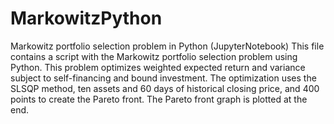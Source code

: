# MarkowitzPython
Markowitz portfolio selection problem in Python (JupyterNotebook)
This file contains a script with the Markowitz portfolio selection problem using Python.
This problem optimizes weighted expected return and variance subject to self-financing and bound investment.
The optimization uses the SLSQP method, ten assets and 60 days of historical closing price, and 400 points to create the Pareto front.
The Pareto front graph is plotted at the end.

